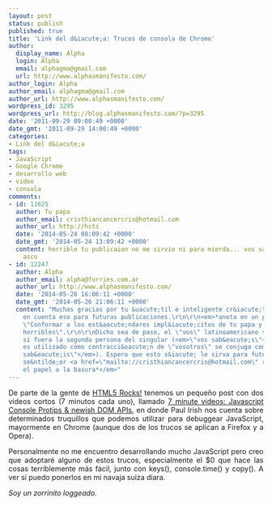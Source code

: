 ```yaml
---
layout: post
status: publish
published: true
title: 'Link del d&iacute;a: Trucos de consola de Chrome'
author:
  display_name: Alpha
  login: Alpha
  email: alphagma@gmail.com
  url: http://www.alphasmanifesto.com/
author_login: Alpha
author_email: alphagma@gmail.com
author_url: http://www.alphasmanifesto.com/
wordpress_id: 3295
wordpress_url: http://blog.alphasmanifesto.com/?p=3295
date: '2011-09-29 09:00:49 +0000'
date_gmt: '2011-09-29 14:00:49 +0000'
categories:
- Link del d&iacute;a
tags:
- JavaScript
- Google Chrome
- desarrollo web
- video
- consola
comments:
- id: 11625
  author: Tu papa
  author_email: cristhiancancercris@hotmail.com
  author_url: http://hsts
  date: '2014-05-24 08:09:42 +0000'
  date_gmt: '2014-05-24 13:09:42 +0000'
  content: horrible tu publicaion no me sirvio ni para mierda... vos sabe q sos un
    asco
- id: 12247
  author: Alpha
  author_email: alpha@furries.com.ar
  author_url: http://www.alphasmanifesto.com/
  date: '2014-05-26 16:06:11 +0000'
  date_gmt: '2014-05-26 21:06:11 +0000'
  content: "Muchas gracias por tu &uacute;til e inteligente cr&iacute;tica. Tendr&eacute;
    en cuenta eso para futuras publicaciones.\r\n\r\n<em>*anota en un papel*</em>
    \"Conformar a los est&aacute;ndares impl&iacute;citos de tu papa y no hacer entradas
    horribles\".\r\n\r\nDicho sea de paso, el \"vos\" latinoamericano se conjuga como
    si fuera la segunda persona del singular (<em>\"vos sab&eacute;s\"</em>), o si
    es utilizado como contracci&oacute;n de \"vosotros\" se conjuga como tal (<em>\"vos
    sab&eacute;is\"</em>). Espero que esto s&iacute; le sirva para futuros insultos,
    se&ntilde;or <a href=\"mailto://cristhiancancercris@hotmail.com\" rel=\"nofollow\">cristhiancancercris@hotmail.com</a>.\r\n\r\n<em>*tira
    el papel a la basura*</em>"
---
```

<p style="text-align: justify;">De parte de la gente de <a href="http://updates.html5rocks.com">HTML5 Rocks!</a> tenemos un peque&ntilde;o post con dos videos cortos (7 minutos cada uno), llamado <a href="http://updates.html5rocks.com/2011/09/7-minute-videos-Javascript-Console-Protips-newish-DOM-APIs">7 minute videos: Javascript Console Protips &amp; newish DOM APIs</a>, en donde Paul Irish nos cuenta sobre determinados truquillos que podemos utilizar para debuggear JavaScript, mayormente en Chrome (aunque dos de los trucos se aplican a Firefox y a Opera).</p>
<p style="text-align: justify;">Personalmente no me encuentro desarrollando mucho JavaScript pero creo que adoptar&eacute; alguno de estos trucos, especialmente el $0 que hace las cosas terriblemente m&aacute;s f&aacute;cil, junto con keys(), console.time() y copy(). A ver si puedo ponerlos en mi navaja suiza diara.</p>
<p style="text-align: justify;"><em>Soy un zorrinito loggeado.</em></p>
